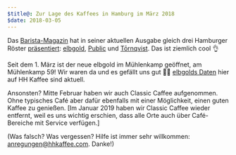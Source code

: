 ```yaml
---
$title@: Zur Lage des Kaffees in Hamburg im März 2018
$date: 2018-03-05 
---
```


Das [Barista-Magazin](https://www.facebook.com/baristamagazin/) hat in seiner aktuellen Ausgabe gleich drei Hamburger Röster [präsentiert](https://www.facebook.com/baristamagazin/posts/1189177494546188): [elbgold]([url('/content/roasters/elbgold.md')]), [Public]([url('/content/roasters/public.md')]) und [Tōrnqvist]([url('/content/cafes/tornqvist.md')]). Das ist ziemlich cool 👌

Seit dem 1. März ist der neue elbgold im Mühlenkamp geöffnet, am Mühlenkamp 59! Wir waren da und es gefällt uns gut 🙋‍♂️ [elbgolds Daten]([url('/content/roasters/elbgold.md')]) hier auf HH Kaffee sind aktuell.

Ansonsten? Mitte Februar haben wir auch Classic Caffee aufgenommen. Ohne typisches Café aber dafür ebenfalls mit einer Möglichkeit, einen guten Kaffee zu genießen. [Im Januar 2019 haben wir Classic Caffee wieder entfernt, weil es uns wichtig erschien, dass alle Orte auch über Café-Bereiche mit Service verfügen.]

(Was falsch? Was vergessen? Hilfe ist immer sehr willkommen: [anregungen@hhkaffee.com](mailto:anregungen@hhkaffee.com). Danke!)